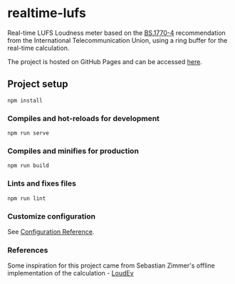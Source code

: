 # realtime-lufs

Real-time LUFS Loudness meter based on the [BS.1770-4](https://www.itu.int/dms_pubrec/itu-r/rec/bs/R-REC-BS.1770-4-201510-I!!PDF-E.pdf) recommendation from the International Telecommunication Union, using a ring buffer for the real-time calculation.  

The project is hosted on GitHub Pages and can be accessed [here](https://a-froghyar.github.io/realtime-lufs).

## Project setup
```
npm install
```

### Compiles and hot-reloads for development
```
npm run serve
```

### Compiles and minifies for production
```
npm run build
```

### Lints and fixes files
```
npm run lint
```

### Customize configuration
See [Configuration Reference](https://cli.vuejs.org/config/).

### References
Some inspiration for this project came from Sebastian Zimmer's offline implementation of the calculation - [LoudEv](https://github.com/SebastianZimmer/LoudEv)
